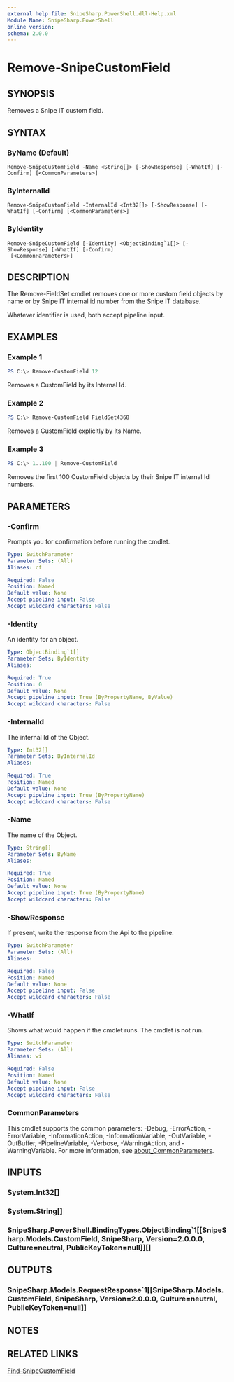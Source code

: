 ```yaml
---
external help file: SnipeSharp.PowerShell.dll-Help.xml
Module Name: SnipeSharp.PowerShell
online version:
schema: 2.0.0
---
```


# Remove-SnipeCustomField

## SYNOPSIS
Removes a Snipe IT custom field.

## SYNTAX

### ByName (Default)
```
Remove-SnipeCustomField -Name <String[]> [-ShowResponse] [-WhatIf] [-Confirm] [<CommonParameters>]
```

### ByInternalId
```
Remove-SnipeCustomField -InternalId <Int32[]> [-ShowResponse] [-WhatIf] [-Confirm] [<CommonParameters>]
```

### ByIdentity
```
Remove-SnipeCustomField [-Identity] <ObjectBinding`1[]> [-ShowResponse] [-WhatIf] [-Confirm]
 [<CommonParameters>]
```

## DESCRIPTION
The Remove-FieldSet cmdlet removes one or more custom field objects by name or by Snipe IT internal id number from the Snipe IT database.

Whatever identifier is used, both accept pipeline input.

## EXAMPLES

### Example 1
```powershell
PS C:\> Remove-CustomField 12
```

Removes a CustomField by its Internal Id.

### Example 2
```powershell
PS C:\> Remove-CustomField FieldSet4368
```

Removes a CustomField explicitly by its Name.

### Example 3
```powershell
PS C:\> 1..100 | Remove-CustomField
```

Removes the first 100 CustomField objects by their Snipe IT internal Id numbers.

## PARAMETERS

### -Confirm
Prompts you for confirmation before running the cmdlet.

```yaml
Type: SwitchParameter
Parameter Sets: (All)
Aliases: cf

Required: False
Position: Named
Default value: None
Accept pipeline input: False
Accept wildcard characters: False
```

### -Identity
An identity for an object.

```yaml
Type: ObjectBinding`1[]
Parameter Sets: ByIdentity
Aliases:

Required: True
Position: 0
Default value: None
Accept pipeline input: True (ByPropertyName, ByValue)
Accept wildcard characters: False
```

### -InternalId
The internal Id of the Object.

```yaml
Type: Int32[]
Parameter Sets: ByInternalId
Aliases:

Required: True
Position: Named
Default value: None
Accept pipeline input: True (ByPropertyName)
Accept wildcard characters: False
```

### -Name
The name of the Object.

```yaml
Type: String[]
Parameter Sets: ByName
Aliases:

Required: True
Position: Named
Default value: None
Accept pipeline input: True (ByPropertyName)
Accept wildcard characters: False
```

### -ShowResponse
If present, write the response from the Api to the pipeline.

```yaml
Type: SwitchParameter
Parameter Sets: (All)
Aliases:

Required: False
Position: Named
Default value: None
Accept pipeline input: False
Accept wildcard characters: False
```

### -WhatIf
Shows what would happen if the cmdlet runs.
The cmdlet is not run.

```yaml
Type: SwitchParameter
Parameter Sets: (All)
Aliases: wi

Required: False
Position: Named
Default value: None
Accept pipeline input: False
Accept wildcard characters: False
```

### CommonParameters
This cmdlet supports the common parameters: -Debug, -ErrorAction, -ErrorVariable, -InformationAction, -InformationVariable, -OutVariable, -OutBuffer, -PipelineVariable, -Verbose, -WarningAction, and -WarningVariable. For more information, see [about_CommonParameters](http://go.microsoft.com/fwlink/?LinkID=113216).

## INPUTS

### System.Int32[]

### System.String[]

### SnipeSharp.PowerShell.BindingTypes.ObjectBinding`1[[SnipeSharp.Models.CustomField, SnipeSharp, Version=2.0.0.0, Culture=neutral, PublicKeyToken=null]][]

## OUTPUTS

### SnipeSharp.Models.RequestResponse`1[[SnipeSharp.Models.CustomField, SnipeSharp, Version=2.0.0.0, Culture=neutral, PublicKeyToken=null]]

## NOTES

## RELATED LINKS

[Find-SnipeCustomField](Find-SnipeCustomField.ps1)
